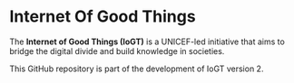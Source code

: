 # Internet Of Good Things

The **Internet of Good Things (IoGT)** is a UNICEF-led initiative that aims to bridge the digital divide and build knowledge in societies.

This GitHub repository is part of the development of IoGT version 2.
